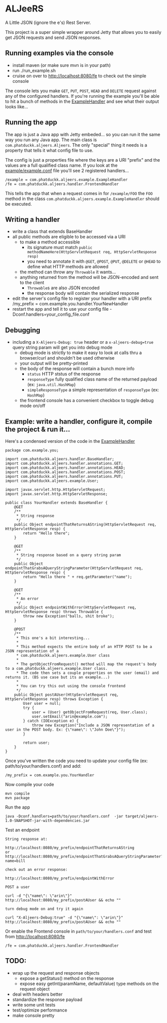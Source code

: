 # ALJeeRS

A Little JSON (ignore the e's) Rest Server.

This project is a super simple wrapper around Jetty that allows you to easily get JSON requests and send JSON responses.


## Running examples via the console

* install maven (or make sure mvn is in your path)
* run ./run_example.sh
* cruise on over to <a href="http://localhost:8080/fe">http://localhost:8080/fe</a> to check out the simple console

The console lets you make `GET`, `PUT`, `POST`, `HEAD` and `DELETE` request against any of the configured handlers. If you're running the example
you'll be able to hit a bunch of methods in the <a href="http://github.com/phatduckk/aljeers/blob/master/src/main/java/com/phatduckk/aljeers/example/ExampleHandler.java">ExampleHandler</a> and see what their output looks like...

## Running the app

The app is just a Java app with Jetty embeded... so you can run it the same way you run any Java app. The main class is `com.phatduckk.aljeers.Aljeers`.
The only "special" thing it needs is a property that tells it what config file to use.

The config is just a properties file where the keys are a URI "prefix" and the values are a full qualified class name.
If you look at the <a href="http://github.com/phatduckk/aljeers/blob/master/example/example.conf">example/example.conf</a> file you'll see 2 registered handlers...

    /example = com.phatduckk.aljeers.example.ExampleHandler
    /fe = com.phatduckk.aljeers.handler.FrontendHandler

This tells the app that when a request comes in for `/example/FOO` the `FOO` method in the class `com.phatduckk.aljeers.example.ExampleHandler` should be executed.

## Writing a handler

* write a class that extends BaseHandler
* all public methods are eligible to be accessed via a URI
    * to make a method accessible
        * its signature must match `public methodNameHere(HttpServletRequest req, HttpServletResponse resp)`
        * you need to annotate it with `@GET`, `@POST`, `@PUT`, `@DELETE` or `@HEAD` to define what HTTP methods are allowed
    * the method can throw any `Throwable` it wants...
    * anything returned from the method will be JSON-encoded and sent to the client
        * `Throwable`s are also JSON encoded
        * the response body will contain the serialized response
* edit the server's config file to register your handler with a URI prefix
        /my_prefix = com.example.you.handler.YourNewHandler
* restart the app and tell it to use your config file
        -Dconf.handlers=your_config_file.conf

## Debugging

* including a `X-Aljeers-Debug: true` header or a `x-aljeers-debug=true` query string param will get you into debug mode
    * debug mode is strictly to make it easy to look at calls thru a browser/curl and shouldn't be used otherwise
    * your output will be pretty-printed
    * the body of the response will contain a bunch more info
        * `status` HTTP ststus of the response
        * `responseType` fully qualified class name of the returned payload (ex: `java.util.HashMap`)
        * `simpleResponseType` a simple representation of `responseType` (ex: `HashMap`)
    * the frontend console has a convenient checkbox to toggle debug mode on/off

## Example: write a handler, configure it, compile the project & run it...

Here's a condensed version of the code in the <a href="http://github.com/phatduckk/aljeers/blob/master/src/main/java/com/phatduckk/aljeers/example/ExampleHandler.java">ExampleHandler</a>

    package com.example.you;

    import com.phatduckk.aljeers.handler.BaseHandler;
    import com.phatduckk.aljeers.handler.annotations.GET;
    import com.phatduckk.aljeers.handler.annotations.HEAD;
    import com.phatduckk.aljeers.handler.annotations.POST;
    import com.phatduckk.aljeers.handler.annotations.PUT;
    import com.phatduckk.aljeers.example.User;

    import javax.servlet.http.HttpServletRequest;
    import javax.servlet.http.HttpServletResponse;

    public class YourHandler extends BaseHandler {
        @GET
        /**
         * String response
         */
        public Object endpointThatReturnsAString(HttpServletRequest req, HttpServletResponse resp) {
            return "Hello there";
        }

        @GET
        /**
         * String response based on a query string param
         */
        public Object endpointThatGrabsAQueryStringParameter(HttpServletRequest req, HttpServletResponse resp) {
            return "Hello there " + req.getParameter("name");
        }

        @GET
        /**
         * An error
         */
        public Object endpointWithError(HttpServletRequest req, HttpServletResponse resp) throws Throwable {
            throw new Exception("balls, shit broke");
        }

        @POST
        /**
         * This one's a bit interesting...
         *
         * This method expects the entire body of an HTTP POST to be a JSON representation of a
         * com.phatduckk.aljeers.example.User class
         *
         * The getObjectFromRequest() method will map the request's body to a com.phatduckk.aljeers.example.User class.
         * The code then sets a couple properties on the user (email) and returns it. (BS use case but its an example...)
         *
         * You can try this out using the console frontend
         */
        public Object postAUser(HttpServletRequest req, HttpServletResponse resp) throws Exception {
            User user = null;
            try {
                user = (User) getObjectFromRequest(req, User.class);
                user.setEmail("arin@example.com");
            } catch (IOException e) {
                throw new Exception("Include a JSON representation of a user in the POST body. Ex: {\"name\": \"John Doe\"}");
            }

            return user;
        }
    }

Once you've written the code you need to update your config file (ex: path/to/your/handlers.conf) and add:

    /my_prefix = com.example.you.YourHandler

Now compile your code

    mvn compile
    mvn package

Run the app

    java -Dconf.handlers=path/to/your/handlers.conf  -jar target/aljeers-1.0-SNAPSHOT-jar-with-dependencies.jar

Test an endpoint

    String response at:

    http://localhost:8080/my_prefix/endpointThatReturnsAString
    or
    http://localhost:8080/my_prefix/endpointThatGrabsAQueryStringParameter?name=bill

    check out an error response:

    http://localhost:8080/my_prefix/endpointWithError

    POST a user

    curl -d "{\"name\": \"arin\"}" http://localhost:8080/my_prefix/postAUser && echo ""

    turn debug mode on and try it again

    curl "X-Aljeers-Debug:true" -d "{\"name\": \"arin\"}" http://localhost:8080/my_prefix/postAUser && echo ""

Or enable the Frontend console in `path/to/your/handlers.conf` and test from <a href="http://localhost:8080/fe">http://localhost:8080/fe</a>

    /fe = com.phatduckk.aljeers.handler.FrontendHandler

## TODO:

* wrap up the request and response objects
    * expose a getStatus() method on the response
    * expose easy getInt(paramName, defaultValue) type methods on the request object
* deal with headers better
* standardize the response payload
* write some unit tests
* test/optimize performance
* make console pretty